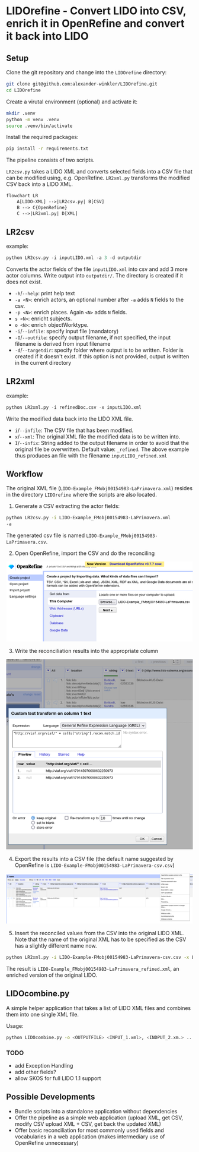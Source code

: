 # LIDOrefine - Convert LIDO into CSV, enrich it in OpenRefine and convert it back into LIDO

## Setup

Clone the git repository and change into the `LIDOrefine` directory:

```bash
git clone git@github.com:alexander-winkler/LIDOrefine.git
cd LIDOrefine
```
Create a virutal environment (optional) and activate it:

```bash
mkdir .venv
python -m venv .venv
source .venv/bin/activate
```

Install the required packages:

```bash
pip install -r requirements.txt
```

The pipeline consists of two scripts.

`LR2csv.py` takes a LIDO XML and converts selected fields into a CSV file that can be modified using, e.g. OpenRefine.
`LR2xml.py` transforms the modified CSV back into a LIDO XML.

```mermaid
flowchart LR
    A[LIDO-XML] -->|LR2csv.py| B[CSV]
    B --> C{OpenRefine}
    C -->|LR2xml.py| D[XML]
```

## LR2csv

example:

```python
python LR2csv.py -i inputLIDO.xml -a 3 -d outputdir
```

Converts the actor fields of the file `inputLIDO.xml` into csv and add 3 more actor columns. Write output into `outputdir/`. The directory is created if it does not exist. 

- `-h`/`--help`: print help text
- `-a <N>`: enrich actors, an optional number after `-a` adds `N` fields to the csv.
- `-p <N>`: enrich places. Again `<N>` adds `N` fields.
- `s <N>`: enricht subjects.
- `o <N>`: enrich objectWorktype.
- `-i`/`--infile`: specify input file (mandatory)
- `-O`/`--outfile`: specify output filename, if not specified, the input filename is derived from input filename
- `-d`/`--targetdir`: specify folder where output is to be written. Folder is created if it doesn't exist. If this option is not provided, output is written in the current directory



## LR2xml

example:

```python
python LR2xml.py -i refinedDoc.csv -x inputLIDO.xml
```

Write the modified data back into the LIDO XML file.

- `i`/`--infile`: The CSV file that has been modified.
- `x`/`--xml`: The original XML file the modified data is to be written into.
- `I`/`--infix`: String added to the output filename in order to avoid that the original file be overwritten. Default value: `_refined`. The above example thus produces an file with the filename `inputLIDO_refined.xml`

## Workflow

The original XML file (`LIDO-Example_FMobj00154983-LaPrimavera.xml`) resides in the directory `LIDOrefine` where the scripts are also located.

1. Generate a CSV extracting the actor fields:

```bash
python LR2csv.py -i LIDO-Example_FMobj00154983-LaPrimavera.xml
-a
```

The generated csv file is named `LIDO-Example_FMobj00154983-LaPrimavera.csv`.

2. Open OpenRefine, import the CSV and do the reconciling

![](img/OR_import.png)

3. Write the reconciliation results into the appropriate column

![](img/OR_insertReconMatch.png)

4. Export the results into a CSV file (the default name suggested by OpenRefine is `LIDO-Example-FMobj00154983-LaPrimavera-csv.csv`)

![](img/OR_export.png)

5. Insert the reconciled values from the CSV into the original LIDO XML. Note that the name of the original XML has to be specified as the CSV has a slightly different name now.

```bash
python LR2xml.py -i LIDO-Example-FMobj00154983-LaPrimavera-csv.csv -x LIDO-Example_FMobj00154983-LaPrimavera.xml
```

The result is `LIDO-Example_FMobj00154983-LaPrimavera_refined.xml`, an enriched version of the original LIDO.

## LIDOcombine.py

A simple helper application that takes a list of LIDO XML files and combines them into one single XML file.

Usage:

```bash
python LIDOcombine.py -o <OUTPUTFILE> <INPUT_1.xml>, <INDPUT_2.xm.> ...
```


### TODO

- add Exception Handling
- add other fields? 
- allow SKOS for full LIDO 1.1 support


## Possible Developments

- Bundle scripts into a standalone application without dependencies
- Offer the pipeline as a simple web application (upload XML, get CSV, modify CSV upload XML + CSV, get back the updated XML)
- Offer basic reconciliation for most commonly used fields and vocabularies in a web application (makes intermediary use of OpenRefine unnecessary)